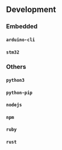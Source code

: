## Development

### Embedded
#### `arduino-cli`
#### `stm32`

### Others
#### `python3`
#### `python-pip`
#### `nodejs`
#### `npm`
#### `ruby`
#### `rust`
